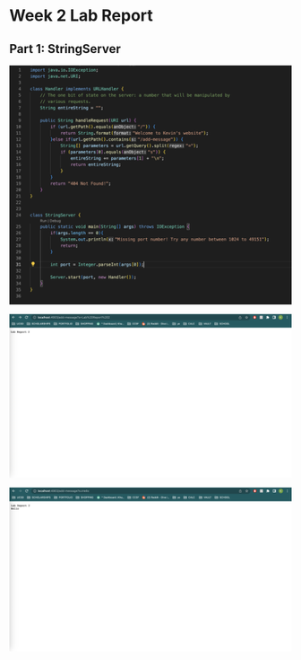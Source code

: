 # Week 2 Lab Report

## Part 1: StringServer
![Image](StringServerCode.png)

![Image](addMessageEx1.png)

![Image](addMessageEx2.png)
